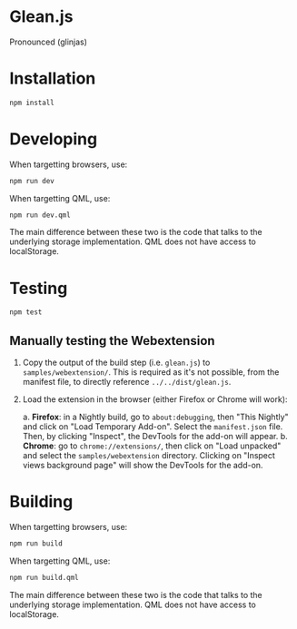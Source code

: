 # Glean.js

Pronounced (glinjas)

# Installation

```bash
npm install
```

# Developing

When targetting browsers, use:

```bash
npm run dev
```

When targetting QML, use:

```bash
npm run dev.qml
```

The main difference between these two is the code that talks to the underlying storage implementation. QML does not have access to localStorage.

# Testing

```bash
npm test
```

## Manually testing the Webextension

1. Copy the output of the build step (i.e. `glean.js`) to `samples/webextension/`. This is required as it's not possible, from the manifest file, to directly reference `../../dist/glean.js`.
2. Load the extension in the browser (either Firefox or Chrome will work):

    a. **Firefox**: in a Nightly build, go to `about:debugging`, then "This Nightly" and click on "Load Temporary Add-on". Select the `manifest.json` file. Then, by clicking "Inspect", the DevTools for the add-on will appear.
    b. **Chrome**: go to `chrome://extensions/`, then click on "Load unpacked" and select the `samples/webextension` directory. Clicking on "Inspect views background page" will show the DevTools for the add-on.

# Building

When targetting browsers, use:

```bash
npm run build
```

When targetting QML, use:

```bash
npm run build.qml
```

The main difference between these two is the code that talks to the underlying storage implementation. QML does not have access to localStorage.
